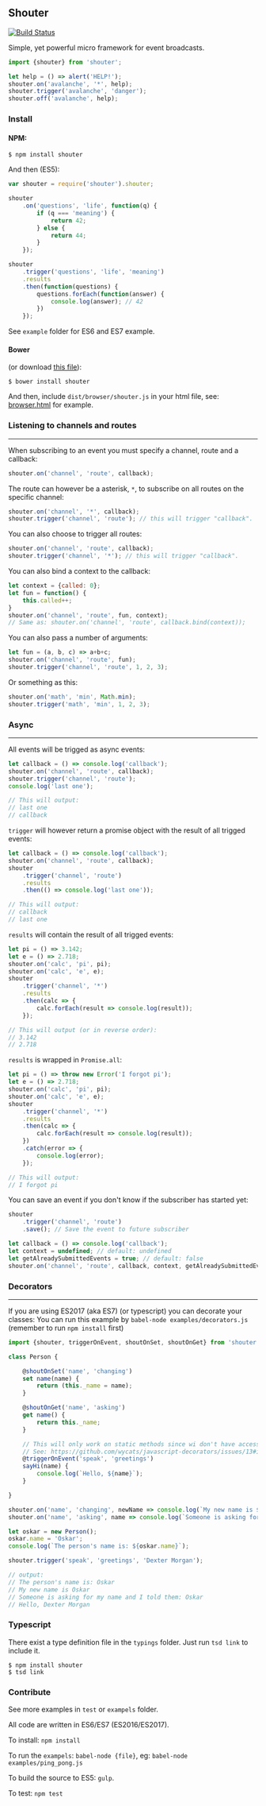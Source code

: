## Shouter

[![Build Status](https://travis-ci.org/tjoskar/shouter.svg)](https://travis-ci.org/tjoskar/shouter)

Simple, yet powerful micro framework for event broadcasts.

```javascript
import {shouter} from 'shouter';

let help = () => alert('HELP!');
shouter.on('avalanche', '*', help);
shouter.trigger('avalanche', 'danger');
shouter.off('avalanche', help);
```

### Install

#### NPM:
```
$ npm install shouter
```

And then (ES5):
```javascript
var shouter = require('shouter').shouter;

shouter
    .on('questions', 'life', function(q) {
        if (q === 'meaning') {
            return 42;
        } else {
            return 44;
        }
    });

shouter
    .trigger('questions', 'life', 'meaning')
    .results
    .then(function(questions) {
        questions.forEach(function(answer) {
            console.log(answer); // 42
        })
    });
```

See `example` folder for ES6 and ES7 example.

#### Bower
(or download [this file](dist/browser/shouter.js)):
```
$ bower install shouter
```

And then, include `dist/browser/shouter.js` in your html file, see: [browser.html](examples/browser.html) for example.

### Listening to channels and routes
---
When subscribing to an event you must specify a channel, route and a callback:
```javascript
shouter.on('channel', 'route', callback);
```

The route can however be a asterisk, `*`, to subscribe on all routes on the specific channel:
```javascript
shouter.on('channel', '*', callback);
shouter.trigger('channel', 'route'); // this will trigger "callback".
```

You can also choose to trigger all routes:
```javascript
shouter.on('channel', 'route', callback);
shouter.trigger('channel', '*'); // this will trigger "callback".
```

You can also bind a context to the callback:
```javascript
let context = {called: 0};
let fun = function() {
    this.called++;
}
shouter.on('channel', 'route', fun, context);
// Same as: shouter.on('channel', 'route', callback.bind(context));
```

You can also pass a number of arguments:
```javascript
let fun = (a, b, c) => a+b+c;
shouter.on('channel', 'route', fun);
shouter.trigger('channel', 'route', 1, 2, 3);
```

Or something as this:
```javascript
shouter.on('math', 'min', Math.min);
shouter.trigger('math', 'min', 1, 2, 3);
```

### Async
---
All events will be trigged as async events:
```javascript
let callback = () => console.log('callback');
shouter.on('channel', 'route', callback);
shouter.trigger('channel', 'route');
console.log('last one');

// This will output:
// last one
// callback
```

`trigger` will however return a promise object with the result of all trigged events:
```javascript
let callback = () => console.log('callback');
shouter.on('channel', 'route', callback);
shouter
    .trigger('channel', 'route')
    .results
    .then(() => console.log('last one'));

// This will output:
// callback
// last one
```

`results` will contain the result of all trigged events:
```javascript
let pi = () => 3.142;
let e = () => 2.718;
shouter.on('calc', 'pi', pi);
shouter.on('calc', 'e', e);
shouter
    .trigger('channel', '*')
    .results
    .then(calc => {
        calc.forEach(result => console.log(result));
    });

// This will output (or in reverse order):
// 3.142
// 2.718
```

`results` is wrapped in `Promise.all`:
```javascript
let pi = () => throw new Error('I forgot pi');
let e = () => 2.718;
shouter.on('calc', 'pi', pi);
shouter.on('calc', 'e', e);
shouter
    .trigger('channel', '*')
    .results
    .then(calc => {
        calc.forEach(result => console.log(result));
    })
    .catch(error => {
        console.log(error);
    });

// This will output:
// I forgot pi
```

You can save an event if you don't know if the subscriber has started yet:
```javascript
shouter
    .trigger('channel', 'route')
    .save(); // Save the event to future subscriber

let callback = () => console.log('callback');
let context = undefined; // default: undefined
let getAlreadySubmittedEvents = true; // default: false
shouter.on('channel', 'route', callback, context, getAlreadySubmittedEvents); // will trigger callback
```

### Decorators
---
If you are using ES2017 (aka ES7) (or typescript) you can decorate your classes:
You can run this example by `babel-node examples/decorators.js` (remember to run `npm install` first)
```javascript
import {shouter, triggerOnEvent, shoutOnSet, shoutOnGet} from 'shouter';

class Person {

    @shoutOnSet('name', 'changing')
    set name(name) {
        return (this._name = name);
    }

    @shoutOnGet('name', 'asking')
    get name() {
        return this._name;
    }

    // This will only work on static methods since wi don't have access to `this`
    // See: https://github.com/wycats/javascript-decorators/issues/13#issuecomment-120875498 for more information
    @triggerOnEvent('speak', 'greetings')
    sayHi(name) {
        console.log(`Hello, ${name}`);
    }

}

shouter.on('name', 'changing', newName => console.log(`My new name is ${newName}`));
shouter.on('name', 'asking', name => console.log(`Someone is asking for my name and I told them: ${name}`));

let oskar = new Person();
oskar.name = 'Oskar';
console.log(`The person's name is: ${oskar.name}`);

shouter.trigger('speak', 'greetings', 'Dexter Morgan');

// output:
// The person's name is: Oskar
// My new name is Oskar
// Someone is asking for my name and I told them: Oskar
// Hello, Dexter Morgan
```

### Typescript
There exist a type definition file in the `typings` folder.
Just run `tsd link` to include it.
```
$ npm install shouter
$ tsd link
```


### Contribute
See more examples in `test` or `exampels` folder.

All code are written in ES6/ES7 (ES2016/ES2017).

To install: `npm install`

To run the `exampels`: `babel-node {file}`, eg: `babel-node examples/ping_pong.js`

To build the source to ES5: `gulp`.

To test: `npm test`
